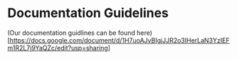 # Documentation Guidelines

(Our documentation guidlines can be found here)[https://docs.google.com/document/d/1H7uoAJvBIgjJJR2o3IHerLaN3YzIEFm1R2L7j9YaQZc/edit?usp=sharing]
